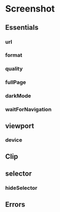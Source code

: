 
# Screenshot

## Essentials

### url

### format

### quality

### fullPage

### darkMode

### waitForNavigation

## viewport

### device

## Clip

## selector

### hideSelector

## Errors



